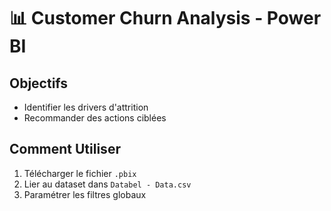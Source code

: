 # 📊 Customer Churn Analysis - Power BI

## Objectifs
- Identifier les drivers d'attrition
- Recommander des actions ciblées

## Comment Utiliser
1. Télécharger le fichier `.pbix`
2. Lier au dataset dans `Databel - Data.csv`
3. Paramétrer les filtres globaux

